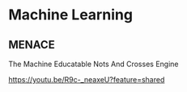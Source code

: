 # Machine Learning

## MENACE

The Machine Educatable Nots And Crosses Engine

https://youtu.be/R9c-_neaxeU?feature=shared
